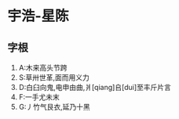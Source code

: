 # 宇浩-星陈
## 字根
1. A:木来高头节跨
2. S:草卅世革,面而用义力
3. D:白臼向鬼,电申由曲,爿[qiang]𠂤[dui]至丰斤片言
4. F:一手尤未末
5. G:丿竹气艮衣,延乃十黑
